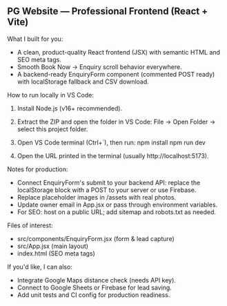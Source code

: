 PG Website — Professional Frontend (React + Vite)
-------------------------------------------------

What I built for you:
- A clean, product-quality React frontend (JSX) with semantic HTML and SEO meta tags.
- Smooth Book Now -> Enquiry scroll behavior everywhere.
- A backend-ready EnquiryForm component (commented POST ready) with localStorage fallback and CSV download.

How to run locally in VS Code:

1. Install Node.js (v16+ recommended).

2. Extract the ZIP and open the folder in VS Code:
   File -> Open Folder -> select this project folder.

3. Open VS Code terminal (Ctrl+`), then run:
   npm install
   npm run dev

4. Open the URL printed in the terminal (usually http://localhost:5173).

Notes for production:
- Connect EnquiryForm's submit to your backend API: replace the localStorage block with a POST to your server or use Firebase.
- Replace placeholder images in /assets with real photos.
- Update owner email in App.jsx or pass through environment variables.
- For SEO: host on a public URL; add sitemap and robots.txt as needed.

Files of interest:
- src/components/EnquiryForm.jsx (form & lead capture)
- src/App.jsx (main layout)
- index.html (SEO meta tags)

If you'd like, I can also:
- Integrate Google Maps distance check (needs API key).
- Connect to Google Sheets or Firebase for lead saving.
- Add unit tests and CI config for production readiness.